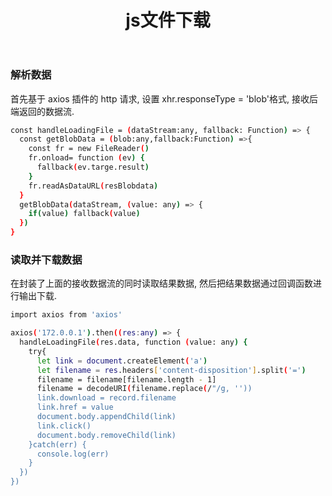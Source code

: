 ﻿---
title: "js文件下载"
tags:
  - Articles
---

### 解析数据

首先基于 axios 插件的 http 请求, 设置 xhr.responseType = 'blob'格式, 接收后端返回的数据流.

```bash
const handleLoadingFile = (dataStream:any, fallback: Function) => {
  const getBlobData = (blob:any,fallback:Function) =>{
    const fr = new FileReader()
    fr.onload= function (ev) {
      fallback(ev.targe.result)
    }
    fr.readAsDataURL(resBlobdata)
  }
  getBlobData(dataStream, (value: any) => {
    if(value) fallback(value)
  })
}
```

### 读取并下载数据

在封装了上面的接收数据流的同时读取结果数据, 然后把结果数据通过回调函数进行输出下载.

```bash
import axios from 'axios'

axios('172.0.0.1').then((res:any) => {
  handleLoadingFile(res.data, function (value: any) {
    try{
      let link = document.createElement('a')
      let filename = res.headers['content-disposition'].split('=')
      filename = filename[filename.length - 1]
      filename = decodeURI(filename.replace(/"/g, ''))
      link.download = record.filename
      link.href = value
      document.body.appendChild(link)
      link.click()
      document.body.removeChild(link)
    }catch(err) {
      console.log(err)
    }
  })
})
```
